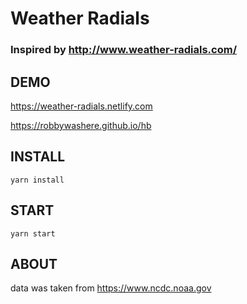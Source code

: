 # Weather Radials

### Inspired by http://www.weather-radials.com/

## DEMO

https://weather-radials.netlify.com

https://robbywashere.github.io/hb

## INSTALL

`yarn install`

## START

`yarn start`

## ABOUT 

data was taken from https://www.ncdc.noaa.gov


